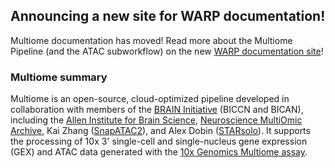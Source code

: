## Announcing a new site for WARP documentation!

Multiome documentation has moved! Read more about the Multiome Pipeline (and the ATAC subworkflow) on the new [WARP documentation site](https://broadinstitute.github.io/warp/)!

### Multiome summary

Multiome is an open-source, cloud-optimized pipeline developed in collaboration with members of the [BRAIN Initiative](https://braininitiative.nih.gov/) (BICCN and BICAN), including the [Allen Institute for Brain Science](https://alleninstitute.org/division/brain-science/), [Neuroscience MultiOmic Archive](https://nemoarchive.org/), Kai Zhang ([SnapATAC2](https://kzhang.org/SnapATAC2/index.html)), and Alex Dobin ([STARsolo](https://github.com/alexdobin/STAR/blob/master/docs/STARsolo.md)). It supports the processing of 10x 3' single-cell and single-nucleus gene expression (GEX) and ATAC data generated with the [10x Genomics Multiome assay](https://www.10xgenomics.com/products/single-cell-multiome-atac-plus-gene-expression).

